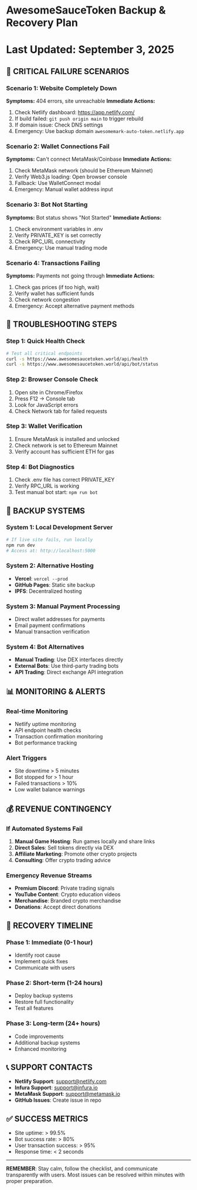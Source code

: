 # AwesomeSauceToken Backup & Recovery Plan
# Last Updated: September 3, 2025

## 🚨 CRITICAL FAILURE SCENARIOS

### Scenario 1: Website Completely Down
**Symptoms:** 404 errors, site unreachable
**Immediate Actions:**
1. Check Netlify dashboard: https://app.netlify.com/
2. If build failed: `git push origin main` to trigger rebuild
3. If domain issue: Check DNS settings
4. Emergency: Use backup domain `awesomemark-auto-token.netlify.app`

### Scenario 2: Wallet Connections Fail
**Symptoms:** Can't connect MetaMask/Coinbase
**Immediate Actions:**
1. Check MetaMask network (should be Ethereum Mainnet)
2. Verify Web3.js loading: Open browser console
3. Fallback: Use WalletConnect modal
4. Emergency: Manual wallet address input

### Scenario 3: Bot Not Starting
**Symptoms:** Bot status shows "Not Started"
**Immediate Actions:**
1. Check environment variables in .env
2. Verify PRIVATE_KEY is set correctly
3. Check RPC_URL connectivity
4. Emergency: Use manual trading mode

### Scenario 4: Transactions Failing
**Symptoms:** Payments not going through
**Immediate Actions:**
1. Check gas prices (if too high, wait)
2. Verify wallet has sufficient funds
3. Check network congestion
4. Emergency: Accept alternative payment methods

## 🔧 TROUBLESHOOTING STEPS

### Step 1: Quick Health Check
```bash
# Test all critical endpoints
curl -s https://www.awesomesaucetoken.world/api/health
curl -s https://www.awesomesaucetoken.world/api/bot/status
```

### Step 2: Browser Console Check
1. Open site in Chrome/Firefox
2. Press F12 → Console tab
3. Look for JavaScript errors
4. Check Network tab for failed requests

### Step 3: Wallet Verification
1. Ensure MetaMask is installed and unlocked
2. Check network is set to Ethereum Mainnet
3. Verify account has sufficient ETH for gas

### Step 4: Bot Diagnostics
1. Check .env file has correct PRIVATE_KEY
2. Verify RPC_URL is working
3. Test manual bot start: `npm run bot`

## 🔄 BACKUP SYSTEMS

### System 1: Local Development Server
```bash
# If live site fails, run locally
npm run dev
# Access at: http://localhost:5000
```

### System 2: Alternative Hosting
- **Vercel**: `vercel --prod`
- **GitHub Pages**: Static site backup
- **IPFS**: Decentralized hosting

### System 3: Manual Payment Processing
- Direct wallet addresses for payments
- Email payment confirmations
- Manual transaction verification

### System 4: Bot Alternatives
- **Manual Trading**: Use DEX interfaces directly
- **External Bots**: Use third-party trading bots
- **API Trading**: Direct exchange API integration

## 📊 MONITORING & ALERTS

### Real-time Monitoring
- Netlify uptime monitoring
- API endpoint health checks
- Transaction confirmation monitoring
- Bot performance tracking

### Alert Triggers
- Site downtime > 5 minutes
- Bot stopped for > 1 hour
- Failed transactions > 10%
- Low wallet balance warnings

## 💰 REVENUE CONTINGENCY

### If Automated Systems Fail
1. **Manual Game Hosting**: Run games locally and share links
2. **Direct Sales**: Sell tokens directly via DEX
3. **Affiliate Marketing**: Promote other crypto projects
4. **Consulting**: Offer crypto trading advice

### Emergency Revenue Streams
- **Premium Discord**: Private trading signals
- **YouTube Content**: Crypto education videos
- **Merchandise**: Branded crypto merchandise
- **Donations**: Accept direct donations

## 🚀 RECOVERY TIMELINE

### Phase 1: Immediate (0-1 hour)
- Identify root cause
- Implement quick fixes
- Communicate with users

### Phase 2: Short-term (1-24 hours)
- Deploy backup systems
- Restore full functionality
- Test all features

### Phase 3: Long-term (24+ hours)
- Code improvements
- Additional backup systems
- Enhanced monitoring

## 📞 SUPPORT CONTACTS

- **Netlify Support**: support@netlify.com
- **Infura Support**: support@infura.io
- **MetaMask Support**: support@metamask.io
- **GitHub Issues**: Create issue in repo

## ✅ SUCCESS METRICS

- Site uptime: > 99.5%
- Bot success rate: > 80%
- User transaction success: > 95%
- Response time: < 2 seconds

---

**REMEMBER**: Stay calm, follow the checklist, and communicate transparently with users. Most issues can be resolved within minutes with proper preparation.
